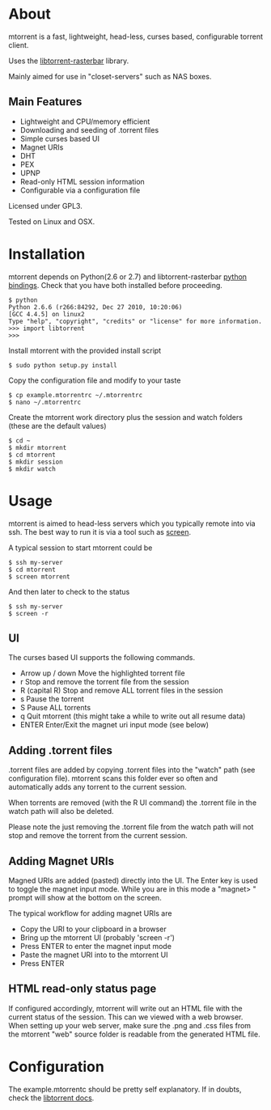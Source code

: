 # About
mtorrent is a fast, lightweight, head-less, curses based, configurable torrent client. 

Uses the [libtorrent-rasterbar](http://www.libtorrent.org "libtorrent-rasterbar") library.

Mainly aimed for use in "closet-servers" such as NAS boxes.

## Main Features

* Lightweight and CPU/memory efficient
* Downloading and seeding of .torrent files
* Simple curses based UI
* Magnet URIs
* DHT
* PEX
* UPNP
* Read-only HTML session information
* Configurable via a configuration file

Licensed under GPL3.

Tested on Linux and OSX.

# Installation

mtorrent depends on Python(2.6 or 2.7) and libtorrent-rasterbar [python bindings](http://www.rasterbar.com/products/libtorrent/python_binding.html "python bindings"). Check that you have both installed before proceeding.

    $ python
    Python 2.6.6 (r266:84292, Dec 27 2010, 10:20:06) 
    [GCC 4.4.5] on linux2
    Type "help", "copyright", "credits" or "license" for more information.
    >>> import libtorrent
    >>> 

Install mtorrent with the provided install script

    $ sudo python setup.py install

Copy the configuration file and modify to your taste

    $ cp example.mtorrentrc ~/.mtorrentrc
    $ nano ~/.mtorrentrc

Create the mtorrent work directory plus the session and watch folders (these are the default values)

    $ cd ~
    $ mkdir mtorrent
    $ cd mtorrent
    $ mkdir session
    $ mkdir watch
    
# Usage

mtorrent is aimed to head-less servers which you typically remote into via ssh. The best way to run it is via a tool such as [screen](http://www.gnu.org/software/screen "screen"). 

A typical session to start mtorrent could be

    $ ssh my-server
    $ cd mtorrent
    $ screen mtorrent 

And then later to check to the status

    $ ssh my-server
    $ screen -r

## UI

The curses based UI supports the following commands.

* Arrow up / down 
Move the highlighted torrent file
* r
Stop and remove the torrent file from the session
* R (capital R)
Stop and remove ALL torrent files in the session
* s 
Pause the torrent
* S
Pause ALL torrents
* q
Quit mtorrent (this might take a while to write out all resume data)
* ENTER
Enter/Exit the magnet uri input mode (see below)

## Adding .torrent files

.torrent files are added by copying .torrent files into the "watch" path (see configuration file). mtorrent scans this folder ever so often and automatically adds any torrent to the current session.

When torrents are removed (with the R UI command) the .torrent file in the watch path will also be deleted.

Please note the just removing the .torrent file from the watch path will not stop and remove the torrent from the current session.

## Adding Magnet URIs

Magned URIs are added (pasted) directly into the UI. The Enter key is used to toggle the magnet input mode. While you are in this mode a "magnet> " prompt will show at the bottom on the screen. 

The typical workflow for adding magnet URIs are

* Copy the URI to your clipboard in a browser
* Bring up the mtorrent UI (probably 'screen -r')
* Press ENTER to enter the magnet input mode
* Paste the magnet URI into to the mtorrent UI
* Press ENTER

## HTML read-only status page

If configured accordingly, mtorrent will write out an HTML file with the current status of the session. This can we viewed with a web browser. When setting up your web server, make sure the .png and .css files from the mtorrent "web" source folder is readable from the generated HTML file.

# Configuration

The example.mtorrentc should be pretty self explanatory. If in doubts, check the [libtorrent docs](http://www.rasterbar.com/products/libtorrent/manual.html "libtorrent docs").